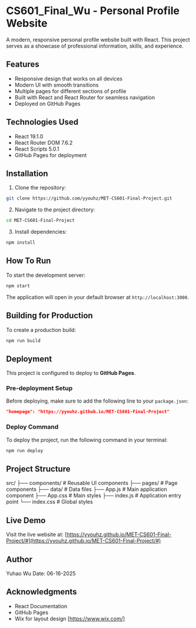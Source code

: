 # CS601_Final_Wu - Personal Profile Website

A modern, responsive personal profile website built with React. This project serves as a showcase of professional information, skills, and experience.

## Features

- Responsive design that works on all devices
- Modern UI with smooth transitions
- Multiple pages for different sections of profile
- Built with React and React Router for seamless navigation
- Deployed on GitHub Pages

## Technologies Used

- React 19.1.0
- React Router DOM 7.6.2
- React Scripts 5.0.1
- GitHub Pages for deployment

## Installation

1. Clone the repository:

```bash
git clone https://github.com/yyouhz/MET-CS601-Final-Project.git
```

2. Navigate to the project directory:

```bash
cd MET-CS601-Final-Project
```

3. Install dependencies:

```bash
npm install
```

## How To Run

To start the development server:

```bash
npm start
```

The application will open in your default browser at `http://localhost:3000`.

## Building for Production

To create a production build:

```bash
npm run build
```

## Deployment

This project is configured to deploy to **GitHub Pages**.

### Pre-deployment Setup

Before deploying, make sure to add the following line to your `package.json`:

```json
"homepage": "https://yyouhz.github.io/MET-CS601-Final-Project"
```

### Deploy Command

To deploy the project, run the following command in your terminal:

```bash
npm run deploy
```

## Project Structure

src/
├── components/    # Reusable UI components
├── pages/         # Page components
├── data/          # Data files
├── App.js         # Main application component
├── App.css        # Main styles
├── index.js       # Application entry point
└── index.css      # Global styles

## Live Demo

Visit the live website at: [https://yyouhz.github.io/MET-CS601-Final-Project/#](https://yyouhz.github.io/MET-CS601-Final-Project/#)

## Author

Yuhao Wu
Date: 06-16-2025

## Acknowledgments

- React Documentation
- GitHub Pages
- Wix for layout design [https://www.wix.com/]
